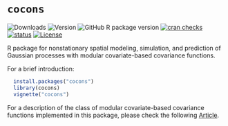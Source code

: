 `cocons`
================================================================================
![Downloads](https://cranlogs.r-pkg.org/badges/last-month/cocons) 
![Version](https://www.r-pkg.org/badges/version/cocons)
![GitHub R package version](https://img.shields.io/github/r-package/v/blasif/cocons)
[![cran checks](https://badges.cranchecks.info/worst/cocons.svg)](https://cran.r-project.org/web/checks/check_results_cocons.html)
[![status](https://tinyverse.netlify.app/badge/cocons)](https://CRAN.R-project.org/package=cocons)
[![License](https://img.shields.io/cran/l/cocons)](http://www.gnu.org/licenses/gpl-3.0.html)

R package for nonstationary spatial modeling, simulation, and prediction of Gaussian processes with modular covariate-based covariance functions.

For a brief introduction:
``` R
  install.packages("cocons")
  library(cocons)
  vignette("cocons")
```

For a description of the class of modular covariate-based covariance functions implemented in this package, please check the following [Article](https://arxiv.org/abs/2410.16716#).


